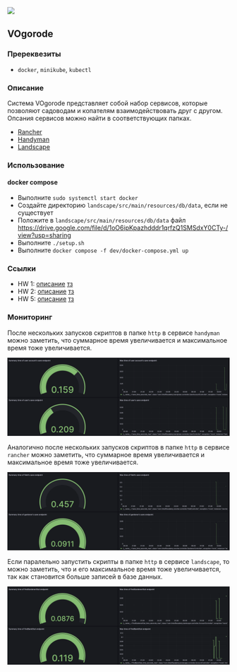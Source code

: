 ![](https://v1.padlet.pics/1/image.webp?t=c_limit%2Cdpr_1%2Ch_381%2Cw_381&url=https%3A%2F%2Fstorage.googleapis.com%2Fpadlet-uploads%2F1793358948%2F7f48c4faa0745a1760263d4424f3925f%2Fistockphoto_1225677840_170667a.jpeg%3FExpires%3D1677149983%26GoogleAccessId%3D778043051564-q79bsd8mc40b0bl82ikkrtc3jdofe4dg%2540developer.gserviceaccount.com%26Signature%3DB4p4O%252BUhx%252BQDaEM5CCfqveUQxTtdgO3IpvOjVDlUrHFEYFsdXAcvH4Yo9xnQLEiU1UdzaznXboPoHMv4zeD2ulMs3WhWa%252F1GN2a8AMbyjzyWNpJE6rY1x%252B4%252FGnXhl5Vvq1PtvNIAMaYdxpK315Xxd40Z%252BeRsHRiP7Pfe0TKScqw%253D%26original-url%3Dhttps%253A%252F%252Fpadlet-uploads.storage.googleapis.com%252F1793358948%252F7f48c4faa0745a1760263d4424f3925f%252Fistockphoto_1225677840_170667a.jpeg)

## VOgorode

### Пререквезиты

* `docker`, `minikube`, `kubectl`

### Описание

Система VOgorode представляет собой набор сервисов, которые позволяют садоводам и копателям взаимодействовать друг с другом.
Опсания сервисов можно найти в соответствующих папках.
* [Rancher](rancher/README.md)
* [Handyman](handyman/README.md)
* [Landscape](landscape/README.md)

### Использование

#### docker compose

* Выполните `sudo systemctl start docker`
* Создайте директорию `landscape/src/main/resources/db/data`, если не существует
* Положите в `landscape/src/main/resources/db/data` файл https://drive.google.com/file/d/1oO6ipKpazhdddr1qrfzQ1SMSdxY0CTy-/view?usp=sharing
* Выполните `./setup.sh`
* Выполните `docker compose -f dev/docker-compose.yml up`

### Ссылки

* HW 1: [описание](/docs/hw1/DESC.md) [тз](/docs/hw1/TOR.md)
* HW 2: [описание](/docs/hw2/DESC.md) [тз](/docs/hw2/TOR.md)
* HW 5: [описание](/docs/hw5/DESC.md) [тз](/docs/hw5/TOR.md)

### Мониторинг

После нескольких запусков скриптов в папке `http` в сервисе `handyman` можно заметить, что суммарное время увеличивается и максимальное время тоже увеличивается.

![](docs/pics/handyman.png)

Аналогично после нескольких запусков скриптов в папке `http` в сервисе `rancher` можно заметить, что суммарное время увеличивается и максимальное время тоже увеличивается.

![](docs/pics/rancher.png)

Если паралельно запустить скрипты в папке `http` в сервисе `landscape`, то можно заметить, что и его максимальное время тоже увеличивается, так как становится больше записей в базе данных.

![](docs/pics/landscape.png)